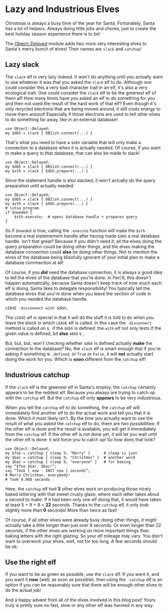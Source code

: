 Lazy and Industrious Elves
==========================

Christmas is always a busy time of the year for Santa.  Fortunately, Santa has
a lot of helpers.  Always doing little jobs and chores, just to create the
best holiday season experience there is to be!

The [Object::Delayed](https://modules.perl6.org/dist/Object::Delayed) module
adds two more very interesting elves to Santa's merry bunch of elves!  Their
names are `slack` and `catchup`!

Lazy slack
----------
The `slack` elf is very lazy indeed.  It won't do anything until you actually
want to use whatever it was that you asked the `slack` elf to do.  Although
one could consider this a very bad character trait in an elf, it's also a
very ecological trait.  One could consider the `slack` elf to be the greenest
elf of them all!  How many times have you asked an elf to do something for you
and then not used the result of the hard work of that elf?  Even though it's
only recycled electrons that are being moved around, it still costs energy to
move them around!  Especially if those electrons are used to tell other elves
to do something far away, like in an external database!

    use Object::Delayed;
    my $dbh = slack { DBIish.connect(...) }

That's what you need to have a `$dbh` variable that will only make a connection
to a database when it is actually needed.  Of course, if you want to make a
query to that database, that can also be made to slack!

    use Object::Delayed;
    my $dbh = slack { DBIish.connect(...) }
    my $sth = slack { $dbh.prepare(...) }

Since the statement handle is also slacked, it won't actually do the query
preparation until actually needed.

    use Object::Delayed;
    my $dbh = slack { DBIish.connect(...) }
    my $sth = slack { $dbh.prepare(...) }
    # lotsa program
    if $needed {
        $sth.execute;  # opens database handle + prepares query
    }

So if `$needed` is true, calling the `.execute` function will make the `$sth`
become a real statemement handle after having made `$dbh` a real database
handle.  Isn't that great?  Because if you didn't need it, all the elves doing
the query preparation could be doing other things, and the elves making the
database connection could **also** be doing other things.  Not to mention the
elves of the database being blissfully ignorant of your initial plan to make
a database connnection at all!

Of course, if you **did** need the database connection, it is always a good
idea to tell the elves of the database that you're done.  In Perl 6, this
doesn't happen automatically, because Santa doesn't keep track of how much
each elf is doing.  Santa likes to delegate responsibility!  You typically
tell the database elves that you're done when you leave the section of code
in which you needed the database handle.

    LEAVE .disconnect with $dbh;

The `LEAVE` elf is special in that it will do the stuff it is told to do when
you leave the block in which `LEAVE` elf is called.  In this case the
`.disconnect` method is called on `$_` if the `$dbh` is defined: the `with`
elf not only tests if the given value is defined, bit **also** sets `$_`.

But, but, but, won't checking whether `$dbh` is defined actually **make**
the connection to the database?  No, the `slack` elf is smart enough that if
you're asking if something is `.defined`, or `True` or `False`, it will
**not** actually start doing the work for you.  Which is **sooo** different
from the `catchup` elf!

Industrious catchup
-------------------
If the `slack` elf is the greenest elf in Santa's employ, the `catchup`
certainly appears to be the reddest elf.  Because you always are trying to
catch up with the `catchup` elf.  But the `catchup` elf only **appears** to be
very industrious.

When you tell the `catchup` elf to do something, the `catchup` elf will
immediately find another elf to do the actual work and tell you that it is
done.  Which it most likely isn't.  By the time you actually want to use the
result of what you asked the `catchup` elf to do, there are two possibilities:
If the other elf is done and  the result is available, you will get it
immediately from the `catchup` elf.  If the other elf is not done yet, it will
let you wait until the other elf is done: it will force you to catch up!  So
how does that look?

    use Object::Delayed;
    my $foo = catchup { sleep 5; "Merry" }      # sleep is just
    my $bar = catchup { sleep 9; "Christmas" }  # another word
    my $baz = catchup { sleep 8; "everyone" }   # for baking
    say “$foo $bar, $baz!”;
    say “Took { now - INIT now } seconds”;
    # Merry Christmas, everybody!
    # Took 9.008 seconds

Here, the `catchup` elf had **3** other elves work on producing those nicely
baked lettering with that sweet crusty glaze, where each letter takes about
a second to make.  If it had been only one elf doing that, it would have
taken at least 5 + 9 + 8 = **22** seconds.  Thanks to the `catchup` elf, it
only took slightly more than **9** seconds!  More than twice as fast!

Of course, if all other elves were already busy doing other things, it might
actually take a little longer than just over 9 seconds.  Or even longer than
22 seconds, if the other elves are working on more important things than
baking letters with the right glazing.  So your elf mileage may vary.  You
don't want to overwork your elves, well, not for too long.  A few seconds
should be ok.

Use the right elf
-----------------
If you want to be as green as possible, use the `slack` elf.  If you want it,
and you want it **now** (well, as soon as possible), then using the ` catchup`
elf is an option if you can be reasonably sure that there will be enough other
elves to do the actual job!

And a happy advent from all of the elves involved in this blog post!  Yours
truly is pretty sure no fast, slow or any other elf was harmed in any way.
